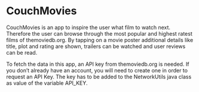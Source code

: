 # CouchMovies

CouchMovies is an app to inspire the user what film to watch next. Therefore 
the user can browse through the most popular and highest ratest films of 
themoviedb.org. By tapping on a movie poster additional details like
title, plot and rating are shown, trailers can be watched and user reviews can be read.

To fetch the data in this app, an API key from themoviedb.org is needed.
If you don’t already have an account, you will need to create one in order to request an API Key.
The key has to be added to the NetworkUtils java class as value of the variable API_KEY.
